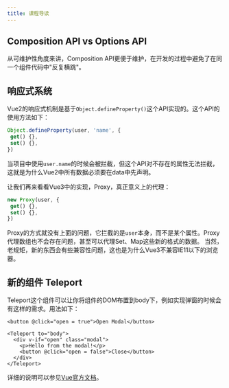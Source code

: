 ```yaml
---
title: 课程导读
---
```


## Composition API vs Options API

从可维护性角度来讲，Composition API更便于维护，在开发的过程中避免了在同一个组件代码中"反复横跳"。

## 响应式系统

Vue2的响应式机制是基于`Object.defineProperty()`这个API实现的。这个API的使用方法如下：

```js
Object.defineProperty(user, 'name', {
 get() {},
 set() {},
})
```

当项目中使用`user.name`的时候会被拦截，但这个API对不存在的属性无法拦截，这就是为什么Vue2中所有数据必须要在data中先声明。

让我们再来看看Vue3中的实现，Proxy，真正意义上的代理：

```js
new Proxy(user, {
 get() {},
 set() {},
})
```

Proxy的方式就没有上面的问题，它拦截的是`user`本身，而不是某个属性。Proxy代理数组也不会存在问题，甚至可以代理Set、Map这些新的格式的数据。
当然，老规矩，新的东西会有些兼容性问题，这也是为什么Vue3不兼容IE11以下的浏览器。

## 新的组件 Teleport

Teleport这个组件可以让你将组件的DOM布置到body下，例如实现弹窗的时候会有这样的需求。用法如下：

```vue
<button @click="open = true">Open Modal</button>

<Teleport to="body">
  <div v-if="open" class="modal">
    <p>Hello from the modal!</p>
    <button @click="open = false">Close</button>
  </div>
</Teleport>
```

详细的说明可以参见[Vue官方文档](https://vuejs.org/guide/built-ins/teleport.html)。
